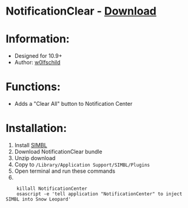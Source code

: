 # NotificationClear - [Download](https://github.com/w0lfschild/SIMBLPlugins/raw/master/NotificationClear/NotificationClear.zip)

# Information:

- Designed for 10.9+
- Author: [w0lfschild](https://github.com/w0lfschild)

# Functions:

- Adds a "Clear All" button to Notification Center

# Installation:

1. Install [SIMBL](http://www.culater.net/software/SIMBL/SIMBL.php)
2. Download NotificationClear bundle
3. Unzip download
4. Copy to `/Library/Application Support/SIMBL/Plugins`
5. Open terminal and run these commands
6.
 

        killall NotificationCenter
        osascript -e 'tell application "NotificationCenter" to inject SIMBL into Snow Leopard'
